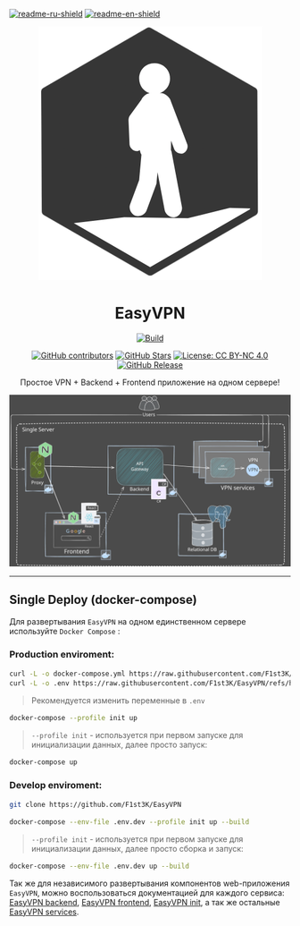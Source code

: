 [![readme-ru-shield]][readme-ru-url]
[![readme-en-shield]][readme-en-url]

[readme-ru-shield]: https://img.shields.io/badge/ru-blue
[readme-ru-url]: README.md
[readme-en-shield]: https://img.shields.io/badge/en-gray
[readme-en-url]: README.en_EN.md


<div align="center">

![Logo](.img/EasyVPN-logo.png)

# EasyVPN

[![Build](https://github.com/F1st3K/EasyVPN/actions/workflows/test-single-deploy.yml/badge.svg)](https://github.com/F1st3K/EasyVPN/actions/workflows/test-single-deploy.yml) 

[![GitHub contributors](https://img.shields.io/github/contributors/F1st3K/EasyVPN)](https://GitHub.com/F1st3K/EasyVPN/graphs/contributors/) 
[![GitHub Stars](https://img.shields.io/github/stars/F1st3K/EasyVPN.svg)](https://github.com/F1st3K/EasyVPN/stargazers) 
[![License: CC BY-NC 4.0](https://img.shields.io/badge/License-CC_BY--NC_4.0-lightgrey.svg)](https://creativecommons.org/licenses/by-nc/4.0/)
[![GitHub Release](https://img.shields.io/github/v/release/F1st3K/EasyVPN)](https://hub.docker.com/u/easyvpn)

Простое VPN + Backend + Frontend приложение на одном сервере!

[![System Design](.img/SystemDesign.excalidraw.svg)](https://www.youtube.com/watch?v=nR8FZ8_98pk)

---

</div>

## Single Deploy (docker-compose)
Для развертывания `EasyVPN` на одном единственном сервере используйте `Docker Compose` :

### Production enviroment:

```bash
curl -L -o docker-compose.yml https://raw.githubusercontent.com/F1st3K/EasyVPN/refs/heads/main/docker-compose.yml && \
curl -L -o .env https://raw.githubusercontent.com/F1st3K/EasyVPN/refs/heads/main/.env.dev
```

> Рекомендуется изменить переменные в `.env`

```bash
docker-compose --profile init up
```

> `--profile init` -  используется при первом запуске для инициализации данных, далее просто запуск:
```bash
docker-compose up
```

### Develop enviroment:

```bash
git clone https://github.com/F1st3K/EasyVPN
```

```bash
docker-compose --env-file .env.dev --profile init up --build
```

> `--profile init` -  используется при первом запуске для инициализации данных, далее просто сборка и запуск:
```bash
docker-compose --env-file .env.dev up --build
```

Так же для независимого развертывания компонентов web-приложения `EasyVPN`, можно воспользоваться документацией для каждого сервиса:
[EasyVPN backend](backend/README.md), [EasyVPN frontend](/frontend/README.md), [EasyVPN init](/init/README.md), а так же остальные [EasyVPN services](/services/README.md).